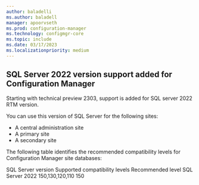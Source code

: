 ```yaml
---
author: baladelli
ms.author: baladell
manager: apoorvseth
ms.prod: configuration-manager
ms.technology: configmgr-core
ms.topic: include
ms.date: 03/17/2023
ms.localizationpriority: medium
---
```


## <a name="bkmk_SQl2022"></a> SQL Server 2022 version support added for Configuration Manager

<!--17276757-->
Starting with technical preview 2303, support is added for SQL server 2022 RTM version.

You can use this version of SQL Server for the following sites:

-	A central administration site
- A primary site
-	A secondary site

The following table identifies the recommended compatibility levels for Configuration Manager site databases:

SQL Server version	Supported compatibility levels	Recommended level
SQL Server 2022	    150,130,120,110	                150
